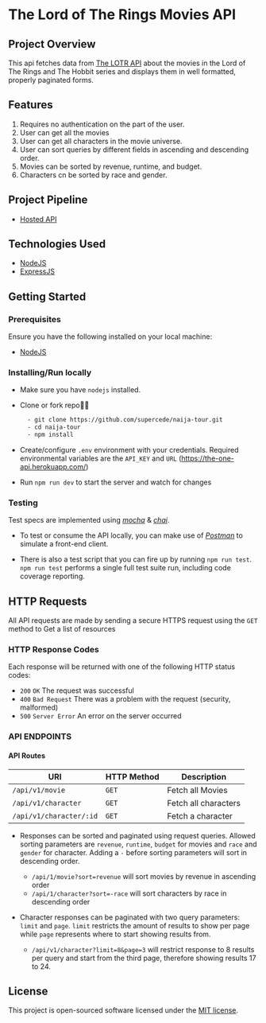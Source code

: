 # The Lord of The Rings Movies API

## Project Overview

This api fetches data from [The LOTR API](https://the-one-api.herokuapp.com/) about the movies in the Lord of The Rings and The Hobbit series and displays them in well formatted, properly paginated forms.

## Features

1. Requires no authentication on the part of the user.
2. User can get all the movies
3. User can get all characters in the movie universe.
4. User can sort queries by different fields in ascending and descending order.
5. Movies can be sorted by revenue, runtime, and budget.
6. Characters cn be sorted by race and gender.

## Project Pipeline
- [Hosted API](https://lotr-api.herokuapp.com/)

## Technologies Used

- [NodeJS](https://nodejs.org/en/download/)
- [ExpressJS](https://expressjs.com/)

## Getting Started

### Prerequisites

Ensure you have the following installed on your local machine:

- [NodeJS](https://nodejs.org/en/download/)

### Installing/Run locally

- Make sure you have `nodejs` installed.

- Clone or fork repo🤷‍♂

  ```bash
    - git clone https://github.com/supercede/naija-tour.git
    - cd naija-tour
    - npm install
  ```

- Create/configure `.env` environment with your credentials. Required environmental variables are the `API_KEY` and `URL` (https://the-one-api.herokuapp.com/)

- Run `npm run dev` to start the server and watch for changes

### Testing

Test specs are implemented using [_mocha_](https://mochajs.org) & [_chai_](https://chiajs.com).

- To test or consume the API locally, you can make use of [_Postman_](https://www.getpostman.com) to simulate a front-end client.

- There is also a test script that you can fire up by running `npm run test`. `npm run test` performs a single full test suite run, including code coverage reporting.

## HTTP Requests

All API requests are made by sending a secure HTTPS request using  the `GET` method to Get a list of resources

### HTTP Response Codes

Each response will be returned with one of the following HTTP status codes:

- `200` `OK` The request was successful
- `400` `Bad Request` There was a problem with the request (security, malformed)
- `500` `Server Error` An error on the server occurred

### API ENDPOINTS

#### API Routes

| URI                                                     | HTTP Method | Description                               |
| ------------------------------------------------------- | ----------- | ----------------------------------------- |
| <code>/api/v1/movie</code>                              | `GET`       | Fetch all Movies                          |
| <code>/api/v1/character</code>                          | `GET`       | Fetch all characters                      |
| <code>/api/v1/character/:id</code>                      | `GET`       | Fetch a character                         |

+ Responses can be sorted and paginated using request queries. Allowed sorting parameters are `revenue`, `runtime`, `budget` for movies and `race` and `gender` for character. Adding a `-` before sorting parameters will sort in descending order.
  - <code>/api/1/movie?sort=revenue</code> will sort movies by revenue in ascending order
  - <code>/api/1/character?sort=-race</code> will sort characters by race in descending order

+ Character responses can be paginated with two query parameters: `limit` and `page`. `limit` restricts the amount of results to show per page while `page` represents where to start showing results from.
  - <code>/api/v1/character?limit=8&page=3</code> will restrict response to 8 results per query and start from the third page, therefore showing results 17 to 24.


## License

This project is open-sourced software licensed under the [MIT license](https://opensource.org/licenses/MIT).
